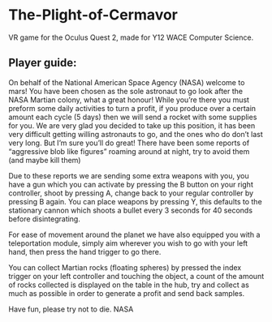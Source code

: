 # The-Plight-of-Cermavor
VR game for the Oculus Quest 2, made for Y12 WACE Computer Science. 


## Player guide: 
On behalf of the National American Space Agency (NASA) welcome to mars! You have been chosen as the sole astronaut to go look after the NASA Martian colony, what a great honour! While you’re there you must preform some daily activities to turn a profit, if you produce over a certain amount each cycle (5 days) then we will send a rocket with some supplies for you. 
We are very glad you decided to take up this position, it has been very difficult getting willing astronauts to go, and the ones who do don’t last very long. But I’m sure you’ll do great! There have been some reports of “aggressive blob like figures” roaming around at night, try to avoid them (and maybe kill them)

Due to these reports we are sending some extra weapons with you, you have a gun which you can activate by pressing the B button on your right controller, shoot by pressing A, change back to your regular controller by pressing B again. You can place weapons by pressing Y, this defaults to the stationary cannon which shoots a bullet every 3 seconds for 40 seconds before disintegrating.

For ease of movement around the planet we have also equipped you with a teleportation module, simply aim wherever you wish to go with your left hand, then press the hand trigger to go there. 

You can collect Martian rocks (floating spheres) by pressed the index trigger on your left controller and touching the object, a count of the amount of rocks collected is displayed on the table in the hub, try and collect as much as possible in order to generate a profit and send back samples.

Have fun, please try not to die. 
NASA 
